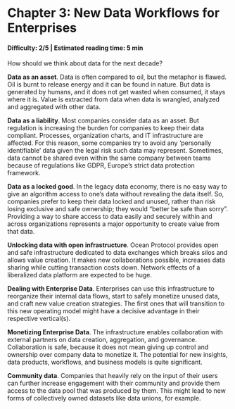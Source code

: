# Chapter 3: New Data Workflows for Enterprises
#### Difficulty: **2/5** \| Estimated reading time: **5 min**

<dialog character="squid"> We have been living in the information economy for at least 20 years, but mental models to deal with Data are still often outdated.
</dialog>

How should we think about data for the next decade?

**Data as an asset**. Data is often compared to oil, but the metaphor is flawed. Oil is burnt to release energy and it can be found in nature. But data is generated by humans, and it does not get wasted when consumed, it stays where it is. Value is extracted from data when data is wrangled, analyzed and aggregated with other data.

**Data as a liability**. Most companies consider data as an asset. But regulation is increasing the burden for companies to keep their data compliant. Processes, organization charts, and IT infrastructure are affected. For this reason, some companies try to avoid any ‘personally identifiable’ data given the legal risk such data may represent. Sometimes, data cannot be shared even within the same company between teams because of regulations like GDPR, Europe’s strict data protection framework.

**Data as a locked good**. In the legacy data economy, there is no easy way to give an algorithm access to one’s data without revealing the data itself. So, companies prefer to keep their data locked and unused, rather than risk losing exclusive and safe ownership; they would “better be safe than sorry”. Providing a way to share access to data easily and securely within and across organizations represents a major opportunity to create value from that data.

**Unlocking data with open infrastructure**. Ocean Protocol provides  open and safe infrastructure dedicated to data exchanges which breaks silos and allows value creation. It makes new collaborations possible, increases data sharing while cutting transaction costs down. Network effects of a liberalized data platform are expected to be huge.

**Dealing with Enterprise Data**. Enterprises can use this infrastructure to reorganize their internal data flows, start to safely monetize unused data, and craft new value creation strategies. The first ones that will transition to this new operating model might have a decisive advantage in their respective vertical(s).

**Monetizing Enterprise Data**. The infrastructure enables collaboration with external partners on data creation, aggregation, and governance. Collaboration is safe, because it does not mean giving up control and ownership over company data to monetize it. The potential for new insights, data products, workflows, and business models is quite significant.

**Community data**. Companies that heavily rely on the input of their users can further increase engagement with their community and provide them access to the data pool that was produced by them. This might lead to new forms of collectively owned datasets like data unions, for example.
